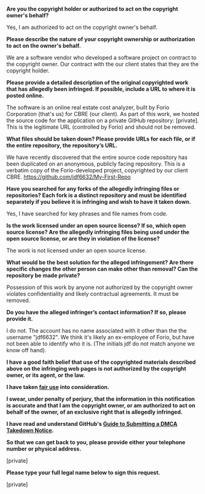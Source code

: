 **Are you the copyright holder or authorized to act on the copyright owner's behalf?**

Yes, I am authorized to act on the copyright owner's behalf.

**Please describe the nature of your copyright ownership or authorization to act on the owner's behalf.**

We are a software vendor who developed a software project on contract to the copyright owner. Our contract with the our client states that they are the copyright holder.

**Please provide a detailed description of the original copyrighted work that has allegedly been infringed. If possible, include a URL to where it is posted online.**

The software is an online real estate cost analyzer, built by Forio Corporation (that's us) for CBRE (our client). As part of this work, we hosted the source code for the application on a private GitHub repository: [private]. This is the legitimate URL (controlled by Forio) and should not be removed.

**What files should be taken down? Please provide URLs for each file, or if the entire repository, the repository’s URL.**

We have recently discovered that the entire source code repository has been duplicated on an anonymous, publicly facing repository. This is a verbatim copy of the Forio-developed project, copyrighted by our client CBRE.
https://github.com/jdf6632/My-First-Repo

**Have you searched for any forks of the allegedly infringing files or repositories? Each fork is a distinct repository and must be identified separately if you believe it is infringing and wish to have it taken down.**

Yes, I have searched for key phrases and file names from code.

**Is the work licensed under an open source license? If so, which open source license? Are the allegedly infringing files being used under the open source license, or are they in violation of the license?**

The work is not licensed under an open source license.

**What would be the best solution for the alleged infringement? Are there specific changes the other person can make other than removal? Can the repository be made private?**

Possession of this work by anyone not authorized by the copyright owner violates confidentiality and likely contractual agreements. It must be removed.

**Do you have the alleged infringer’s contact information? If so, please provide it.**

I do not. The account has no name associated with it other than the the username "jdf6632". We think it's likely an ex-employee of Forio, but have not been able to identify who it is. (The initials jdf do not match anyone we know off hand).

**I have a good faith belief that use of the copyrighted materials described above on the infringing web pages is not authorized by the copyright owner, or its agent, or the law.**

**I have taken <a href="https://www.lumendatabase.org/topics/22">fair use</a> into consideration.**

**I swear, under penalty of perjury, that the information in this notification is accurate and that I am the copyright owner, or am authorized to act on behalf of the owner, of an exclusive right that is allegedly infringed.**

**I have read and understand GitHub's <a href="https://help.github.com/articles/guide-to-submitting-a-dmca-takedown-notice/">Guide to Submitting a DMCA Takedown Notice</a>.**

**So that we can get back to you, please provide either your telephone number or physical address.**

[private]  

**Please type your full legal name below to sign this request.**

[private]  
